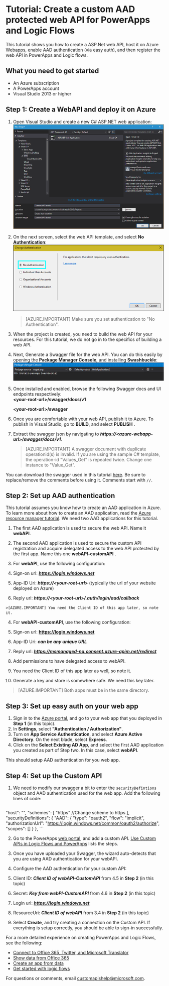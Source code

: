 <properties
	pageTitle="Tutorial: Create a custom API using an ASP.Net web app in PowerApps and Logic Flows | Microsoft Azure"
	description="ASP.Net web app tutorial to create a custom API in PowerApps and Logic Flows"
	services=""
    suite="powerapps"
	documentationCenter="" 
	authors="sunaysv"
	manager="erikre"
	editor=""/>

<tags
   ms.service="powerapps"
   ms.devlang="na"
   ms.topic="article"
   ms.tgt_pltfrm="na"
   ms.workload="na" 
   ms.date="04/12/2016"
   ms.author="mandia"/>

# Tutorial: Create a custom AAD protected web API for PowerApps and Logic Flows

This tutorial shows you how to create a ASP.Net web API, host it on Azure Webapps, enable AAD authentication (via easy auth), and then register the web API in PowerApps and Logic flows. 

## What you need to get started

* An Azure subscription
* A PowerApps account
* Visual Studio 2013 or higher

## Step 1: Create a WebAPI and deploy it on Azure
1. Open Visual Studio and create a new C# ASP.NET web application:  
![](./media/powerapps-web-api-tutorial/newwebapp.png "New WebApp")

2. On the next screen, select the web API template, and select **No Authentication**:  
![](./media/powerapps-web-api-tutorial/noauth.png "No Authorization")

	>[AZURE.IMPORTANT] Make sure you set authentication to "No Authentication".

3. When the project is created, you need to build the web API for your resources. For this tutorial, we do not go in to the specifics of building a web API.

4. Next, Generate a Swagger file for the web API. You can do this easily by opening the __Package Manager Console__, and installing __Swashbuckle__:  
![](./media/powerapps-web-api-tutorial/swashbuckle-console.png "Swashbuckle console")

5. Once installed and enabled, browse the following Swagger docs and UI endpoints respectively:  
 **\<your-root-url\>/swagger/docs/v1**  

 	**\<your-root-url\>/swagger**  

6. Once you are comfortable with your web API, publish it to Azure. To publish in Visual Studio, go to **BUILD**, and select **PUBLISH** .

7. Extract the swagger json by navigating to ***https://\<azure-webapp-url\>/swagger/docs/v1***.  

	> [AZURE.IMPORTANT] A swagger document with duplicate operationid(s) is invalid. If you are using the sample C# template, the operation-id "Values_Get" is repeated twice. Change one instance to "Value_Get".


You can download the swagger used in this tutorial [here][6]. Be sure to replace/remove the comments before using it. Comments start with `//`.

## Step 2: Set up AAD authentication

This tutorial assumes you know how to create an AAD application in Azure. To learn more about how to create an AAD application, read the [Azure resource manager tutorial](powerapps-azure-resource-manager-tutorial.md). We need two AAD applications for this tutorial. 

1. The first AAD application is used to secure the web API. Name it **webAPI**.
2. The second AAD application is used to secure the custom API registration and acquire delegated access to the web API protected by the first app. Name this one **webAPI-customAPI** .
3. For **webAPI**, use the following configuration:  

  1. Sign-on url: ***https://login.windows.net***
  2. App-ID Uri: ***https://\<your-root-url\>*** (typically the url of your website deployed on Azure)
  3. Reply url: ***https://\<your-root-url\>/.auth/login/aad/callback***  
  
	>[AZURE.IMPORTANT] You need the Client ID of this app later, so note it.

4. For **webAPI-customAPI**, use the following configuration:  
  
  1. Sign-on url: **https://login.windows.net**
  2. App-ID Uri: ***can be any unique URL***
  3. Reply url: ***https://msmanaged-na.consent.azure-apim.net/redirect***
  4. Add permissions to have delegated access to webAPI.
  5. You need the Client ID of this app later as well, so note it.
  6. Generate a key and store is somewhere safe. We need this key later.

>[AZURE.IMPORTANT] Both apps must be in the same directory.

## Step 3: Set up easy auth on your web app

1. Sign in to the [Azure portal](https://portal.azure.com), and go to your web app that you deployed in **Step 1** (in this topic).
2. In **Settings**, select **"Authentication / Authorization"**.
3. Turn on **App Service Authentication**, and select **Azure Active Directory**.  On the next blade, select **Express**.  
4. Click on the **Select Existing AD App**, and select the first AAD application you created as part of Step two. In this case, select **webAPI**.

This should setup AAD authentication for you web app.

## Step 4: Set up the Custom API 

1. We need to modify our swagger a bit to enter the `securityDefintions` object and AAD authentication used for the web app. Add the following lines of code: 

	```javascript
  "host": "<your-root-url>",
  "schemes": [
    "https"						//Change scheme to https 
  ],
  "securityDefinitions": {
    "AAD": {
      "type": "oauth2",
      "flow": "implicit",
      "authorizationUrl": "https://login.windows.net/common/oauth2/authorize",
      "scopes": []
    }
  },
	```

2. Go to the PowerApps [web portal][1], and add a custom API.  [Use Custom APIs in Logic Flows and PowerApps](powerapps-register-custom-api.md) lists the steps.

3. Once you have uploaded your Swagger, the wizard auto-detects that you are using AAD authentication for your webAPI.

4. Configure the AAD authentication for your custom API:  

  1. Client ID: ***Client ID of webAPI-CustomAPI*** from 4.5 in **Step 2** (in this topic)
  2. Secret: ***Key from webPI-CustomAPI*** from 4.6 in **Step 2** (in this topic)
  3. Login url: ***https://login.windows.net***
  4. ResourceUri: ***Client ID of webAPI*** from 3.4 in **Step 2** (in this topic)

5. Select **Create**, and try creating a connection on the Custom API. If everything is setup correctly, you should be able to sign-in successfully. 

For a more detailed experience on creating PowerApps and Logic Flows, see the following: 

- [Connect to Office 365, Twitter, and Microsoft Translator][5]
- [Show data from Office 365][4]
- [Create an app from data][3]
- [Get started with logic flows][2]

For questions or comments, email [customapishelp@microsoft.com](mailto:customapishelp@microsoft.com).

<!--Reference links in article-->
[1]: https://web.powerapps.com
[2]: https://powerapps.microsoft.com/tutorials/get-started-logic-flow/
[3]: https://powerapps.microsoft.com/tutorials/get-started-create-from-data/
[4]: https://powerapps.microsoft.com/tutorials/show-office-data/
[5]: https://powerapps.microsoft.com/tutorials/powerapps-api-functions/
[6]: http://pwrappssamples.blob.core.windows.net/samples/webAPI.json
